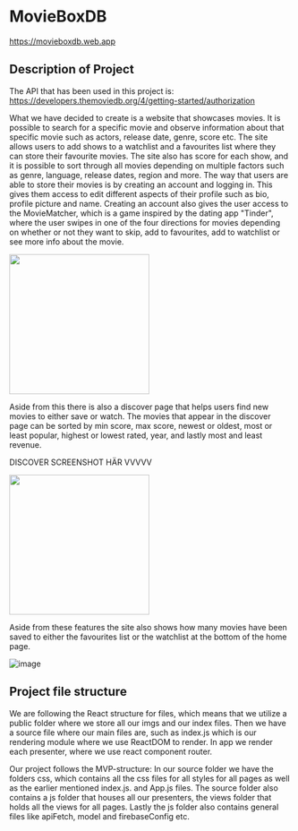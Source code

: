 # MovieBoxDB

https://movieboxdb.web.app

## Description of Project

The API that has been used in this project is:
https://developers.themoviedb.org/4/getting-started/authorization

What we have decided to create is a website that showcases
movies. It is possible to search for a specific 
movie and observe information about that specific movie 
such as actors, release date, genre, score etc. The site allows
users to add shows to a watchlist and a favourites list where
they can store their favourite movies. The site also has score for each
show, and it is possible to sort through all movies depending on
multiple factors such as genre, language, release dates, region
and more. The way that users are able to store their movies
is by creating an account and logging in. This gives them
access to edit different aspects of their profile such as
bio, profile picture and name. Creating an account also
gives the user access to the MovieMatcher, which is a game
inspired by the dating app "Tinder", where the user swipes 
in one of the four directions for movies depending on
whether or not they want to skip, add to favourites, add to
watchlist or see more info about the movie. 

<img src="https://github.com/CasperKristiansson/MovieBoxDB/blob/master/readme-images/ezgif.com-gif-maker%20(4).gif" width="250">

Aside from this there is also a discover page that helps users find new 
movies to either save or watch. The movies that appear in
the discover page can be sorted by min score, max score, newest 
or oldest, most or least popular, highest or lowest rated, year,
and lastly most and least revenue. 

DISCOVER SCREENSHOT HÄR VVVVV

<img src="" width="250">

Aside from these features the
site also shows how many movies have been saved to either the
favourites list or the watchlist at the bottom of the home page.

![image](https://user-images.githubusercontent.com/86981714/146510404-be758eb8-a6fe-4d84-86d0-3a0c2f62f493.png)


## Project file structure
We are following the React structure for files, which means that
we utilize a public folder where we store all our imgs and our 
index files. Then we have a source file where our main files are, such as
index.js which is our rendering module where we use ReactDOM to render.
In app we render each presenter, where we use react component router.

Our project follows the MVP-structure:
In our source folder we have the folders css, which contains all the css
files for all styles for all pages as well as the earlier mentioned index.js.
and App.js files. The source folder also contains a js folder that houses 
all our presenters, the views folder that holds all the views for all pages.
Lastly the js folder also contains general files like apiFetch, model and 
firebaseConfig etc.




